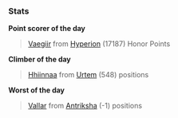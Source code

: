 

### Stats

**Point scorer of the day**
>[Vaegiir](/#/character/Hyperion/603910) from [Hyperion](/#/ranking/Hyperion)  (17187) Honor Points


**Climber of the day**
>[Hhiinnaa](/#/character/Urtem/1985408) from [Urtem](/#/ranking/Urtem)  (548) positions


**Worst of the day**
>[Vallar](/#/character/Antriksha/394835) from [Antriksha](/#/ranking/Antriksha)  (-1) positions


